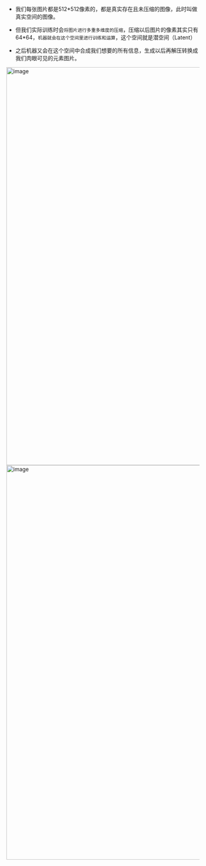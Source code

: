 
- 我们每张图片都是512*512像素的，都是真实存在且未压缩的图像，此时叫做真实空间的图像。

- 但我们实际训练时会`将图片进行多重多维度的压缩`，压缩以后图片的像素其实只有 64*64，`机器就会在这个空间里进行训练和运算`，这个空间就是潜空间（Latent）

- 之后机器又会在这个空间中合成我们想要的所有信息，生成以后再解压转换成我们肉眼可见的元素图片。

<img width="1036" alt="image" src="https://github.com/user-attachments/assets/fe905089-3bda-478d-aa68-4fe39aadc5de">


<img width="1027" alt="image" src="https://github.com/user-attachments/assets/422fb53e-3680-4df1-8ad7-cd1fcd21aadc">

